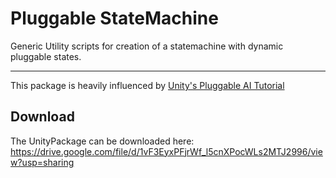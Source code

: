 # Pluggable StateMachine

Generic Utility scripts for creation of a statemachine with dynamic pluggable states.

-------
This package is heavily influenced by [Unity's Pluggable AI Tutorial](https://learn.unity.com/tutorial/5c515373edbc2a001fd5c79d#5c7f8528edbc2a002053b487 )

## Download

The UnityPackage can be downloaded here: https://drive.google.com/file/d/1vF3EyxPFjrWf_l5cnXPocWLs2MTJ2996/view?usp=sharing 

